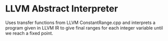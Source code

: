 # LLVM Abstract Interpreter 

Uses transfer functions from LLVM ConstantRange.cpp and interprets a program given in LLVM IR to give final ranges for each integer variable until we reach a fixed point.
